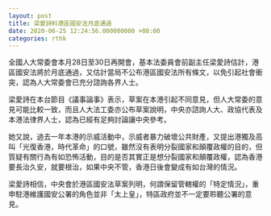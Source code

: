 ```yaml
---
layout: post
title: 梁愛詩料港區國安法月底通過　
date: 2020-06-25 12:24:56.000000000 +08:00
categories: rthk
---
```


全國人大常委會本月28日至30日再開會，基本法委員會前副主任梁愛詩估計，港區國安法將於月底通過，又估計當局不公布港區國安法所有條文，以免引起社會衝突，認為人大常委會已充分諮詢各界人士。

梁愛詩在本台節目《議事論事》表示，草案在本港引起不同意見，但人大常委的意見可能比較一致，而且人大法工委亦公布草案說明，中央亦諮詢人大、政協代表及本港法律界人士，認為已經有足夠討論讓中央參考。

她又說，過去一年本港的示威活動中，示威者暴力破壞公共財產，又提出港獨及高叫「光復香港，時代革命」的口號，雖然沒有表明分裂國家和顛覆政權的目的，但質疑有關行為有如恐怖活動，目的是否其實正是想分裂國家和顛覆政權，認為香港要長治久安，就要根治，如果中央不管，香港日後會變成有如台灣的情況。

梁愛詩相信，中央會於港區國安法草案列明，何謂保留管轄權的「特定情況」，重申駐港維護國安公署的角色並非「太上皇」，特區政府並不一定要聆聽公署的意見。
